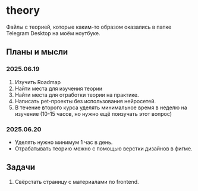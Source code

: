 # theory
Файлы с теорией, которые каким-то образом оказались в папке Telegram Desktop на моём ноутбуке.


## Планы и мысли
### 2025.06.19
1. Изучить Roadmap
2. Найти места для изучения теории
3. Найти места для отработки теории на практике.
4. Написать pet-проекты без использования нейросетей.
5. В течение второго курса уделять минимальное время в неделю на изучение (10-15 часов, но нужно ещё поизучать этот вопрос)

### 2025.06.20
- Уделять нужно минимум 1 час в день.
- Отрабатывать теорию можно с помощью верстки дизайнов в фигме.


## Задачи
1. Свёрстать страницу с материалами по frontend.
